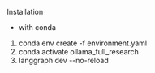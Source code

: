 Installation 

- with conda
1. conda env create -f environment.yaml
2. conda activate ollama_full_research
3. langgraph dev --no-reload